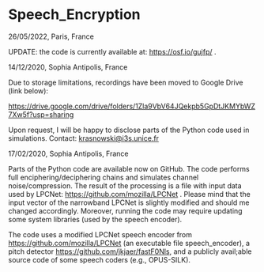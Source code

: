 # Speech_Encryption

26/05/2022, Paris, France

UPDATE: the code is currently available at: https://osf.io/gujfp/ .

14/12/2020, Sophia Antipolis, France

Due to storage limitations, recordings have been moved to Google Drive (link below):

https://drive.google.com/drive/folders/1Zla9VbV64JQekpb5GpDtJKMYbWZ7Xw5f?usp=sharing

Upon request, I will be happy to disclose parts of the Python code used in simulations. Contact: krasnowski@i3s.unice.fr

17/02/2020, Sophia Antipolis, France

Parts of the Python code are available now on GitHub. The code performs full enciphering/deciphering chains and simulates channel noise/compression. The result of the processing is a file with input data used by LPCNet: https://github.com/mozilla/LPCNet . Please mind that the input vector of the narrowband LPCNet is slightly modified and should me changed accordingly. Moreover, running the code may require updating some system libraries (used by the speech encoder).

The code uses a modified LPCNet speech encoder from https://github.com/mozilla/LPCNet (an executable file speech_encoder), a pitch detector https://github.com/jkjaer/fastF0Nls, and a publicly avail;able source code of some speech coders (e.g., OPUS-SILK).
